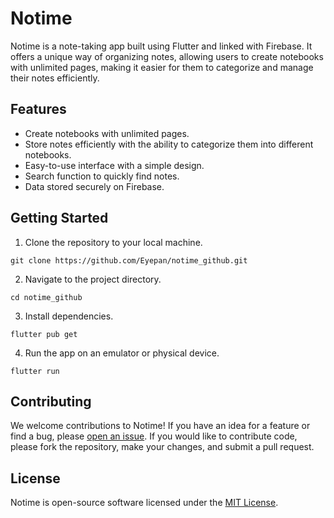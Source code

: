 # Notime

Notime is a note-taking app built using Flutter and linked with Firebase. It offers a unique way of organizing notes, allowing users to create notebooks with unlimited pages, making it easier for them to categorize and manage their notes efficiently.

## Features

- Create notebooks with unlimited pages.
- Store notes efficiently with the ability to categorize them into different notebooks.
- Easy-to-use interface with a simple design.
- Search function to quickly find notes.
- Data stored securely on Firebase.

## Getting Started

1. Clone the repository to your local machine.
```
git clone https://github.com/Eyepan/notime_github.git
```


2. Navigate to the project directory.
```
cd notime_github
```
3. Install dependencies.
```
flutter pub get
```
4. Run the app on an emulator or physical device.
```
flutter run
```


## Contributing

We welcome contributions to Notime! If you have an idea for a feature or find a bug, please [open an issue](https://github.com/Eyepan/notime-github/issues/new). If you would like to contribute code, please fork the repository, make your changes, and submit a pull request.

## License

Notime is open-source software licensed under the [MIT License](LICENSE).

